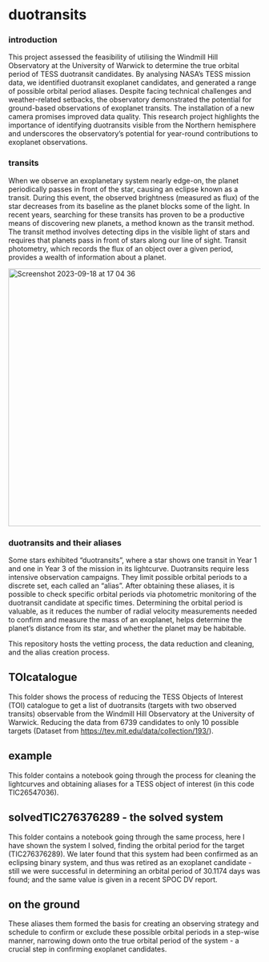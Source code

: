 # duotransits

### introduction

This project assessed the feasibility of utilising the Windmill Hill Observatory at the University of Warwick to determine the true orbital period of TESS duotransit candidates. By analysing NASA’s TESS mission data, we identified duotransit exoplanet candidates, and generated a range of possible orbital period aliases. Despite facing technical challenges and weather-related setbacks, the observatory demonstrated the potential for ground-based observations of exoplanet transits. The installation of a new camera promises improved data quality. This research project highlights the importance of identifying duotransits visible from the Northern hemisphere and underscores the observatory’s potential for year-round contributions to exoplanet observations.

### transits

When we observe an exoplanetary system nearly edge-on, the planet periodically passes in front of the star, causing an eclipse known as a transit. During this event, the observed brightness (measured as flux) of the star decreases from its baseline as the planet blocks some of the light. In recent years, searching for these transits has proven to be a productive means of discovering new planets, a method known as the transit method. The transit method involves detecting dips in the visible light of stars and requires that planets pass in front of stars along our line of sight. Transit photometry, which records the flux of an object over a given period, provides a wealth of information about a planet.

<img width="515" alt="Screenshot 2023-09-18 at 17 04 36" src="https://github.com/mohummudh/duotransits/assets/137917845/cd058a88-b43f-47be-a13f-5b8f0051602f">

### duotransits and their aliases

Some stars exhibited “duotransits”, where a star shows one transit in Year 1 and one in Year 3 of the mission in its lightcurve. Duotransits require less intensive observation campaigns. They limit possible orbital periods to a discrete set, each called an “alias”. After obtaining these aliases, it is possible to check specific orbital periods via photometric monitoring of the duotransit candidate at specific times. Determining the orbital period is valuable, as it reduces the number of radial velocity measurements needed to confirm and measure the mass of an exoplanet, helps determine the planet’s distance from its star, and whether the planet may be habitable.

This repository hosts the vetting process, the data reduction and cleaning, and the alias creation process.

## TOIcatalogue
This folder shows the process of reducing the TESS Objects of Interest (TOI) catalogue to get a list of duotransits (targets with two observed transits) observable from the Windmill Hill Observatory at the University of Warwick. Reducing the data from 6739 candidates to only 10 possible targets (Dataset from https://tev.mit.edu/data/collection/193/). 

## example
This folder contains a notebook going through the process for cleaning the lightcurves and obtaining aliases for a TESS object of interest (in this code TIC26547036). 

## solvedTIC276376289 - the solved system
This folder contains a notebook going through the same process, here I have shown the system I solved, finding the orbital period for the target (TIC276376289). We later found that this system had been confirmed as an eclipsing binary system, and thus was retired as an exoplanet candidate - still we were successful in determining an orbital period of 30.1174 days was found; and the same value is given in a recent SPOC DV report.

## on the ground
These aliases them formed the basis for creating an observing strategy and schedule to confirm or exclude these possible orbital periods in a step-wise manner, narrowing down onto the true orbital period of the system - a crucial step in confirming exoplanet candidates.
